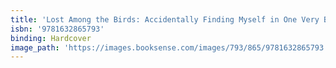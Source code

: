 ```yaml
---
title: 'Lost Among the Birds: Accidentally Finding Myself in One Very Big Year'
isbn: '9781632865793'
binding: Hardcover
image_path: 'https://images.booksense.com/images/793/865/9781632865793.jpg'
---
```



